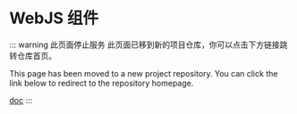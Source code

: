 # WebJS 组件

::: warning 此页面停止服务
此页面已移到新的项目仓库，你可以点击下方链接跳转仓库首页。

This page has been moved to a new project repository. You can click the link below to redirect to the repository homepage.

[doc](https://sysyz-itcom.github.io/doc)
:::
